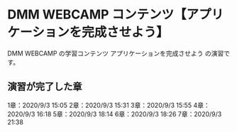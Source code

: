 # DMM WEBCAMP コンテンツ【アプリケーションを完成させよう】

DMM WEBCAMP の学習コンテンツ アプリケーションを完成させよう の演習です。


## 演習が完了した章

1章：2020/9/3 15:05
2章：2020/9/3 15:31
3章：2020/9/3 15:55
4章：2020/9/3 16:18
5章：2020/9/3 18:14
6章：2020/9/3 18:26
7章：2020/9/3 21:38